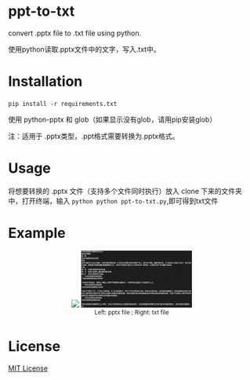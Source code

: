 # ppt-to-txt
convert .pptx file to .txt file using python.

使用python读取.pptx文件中的文字，写入.txt中。

# Installation 

`pip install -r requirements.txt`


使用 python-pptx 和 glob（如果显示没有glob，请用pip安装glob）

注：适用于 .pptx类型，.ppt格式需要转换为.pptx格式。
# Usage

将想要转换的 .pptx 文件（支持多个文件同时执行）放入 clone 下来的文件夹中，打开终端，输入 `python python ppt-to-txt.py`,即可得到txt文件

# Example

<p align="center">
  <img src="images/example1.png", width="45%">
  <img src="images/example2.png", width="45%">
  <br>
  <sup>Left: pptx file  ;  Right: txt file</sup>
</p>


# License
[MIT License](LICENSE)

